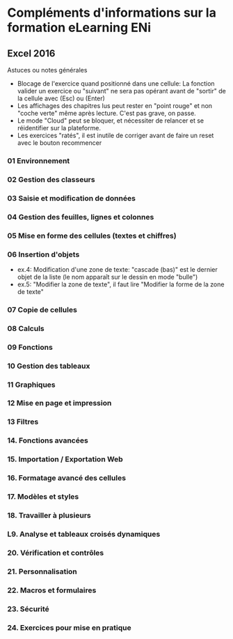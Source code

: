 # Compléments d'informations sur la formation eLearning ENi
## Excel 2016
Astuces ou notes générales
* Blocage de l'exercice quand positionné dans une cellule: La fonction valider un exercice ou "suivant" ne sera pas opérant avant de "sortir" de la cellule avec (Esc) ou (Enter)
* Les affichages des chapitres lus peut rester en "point rouge" et non "coche verte" même après lecture. C'est pas grave, on passe.
* Le mode "Cloud" peut se bloquer, et nécessiter de relancer et se réidentifier sur la plateforme.
* Les exercices "ratés", il est inutile de corriger avant de faire un reset avec le bouton recommencer

### 01 Environnement 
### 02 Gestion des classeurs 
### 03 Saisie et modification de données 
### 04 Gestion des feuilles, lignes et colonnes 
### 05 Mise en forme des cellules (textes et chiffres) 

### 06 Insertion d'objets
* ex.4: Modification d'une zone de texte: "cascade (bas)" est le dernier objet de la liste (le nom apparaît sur le dessin en mode "bulle")
* ex.5: "Modifier la zone de texte", il faut lire "Modifier la forme de la zone de texte"

### 07 Copie de cellules 
### 08 Calculs 
### 09 Fonctions 
### 10 Gestion des tableaux 
### 11 Graphiques 
### 12 Mise en page et impression 
### 13 Filtres 
### 14. Fonctions avancées 
### 15. Importation / Exportation Web 
### 16. Formatage avancé des cellules 
### 17. Modèles et styles 
### 18. Travailler à plusieurs 
### L9. Analyse et tableaux croisés dynamiques 
### 20. Vérification et contrôles 
### 21. Personnalisation 
### 22. Macros et formulaires 
### 23. Sécurité 
### 24. Exercices pour mise en pratique 
